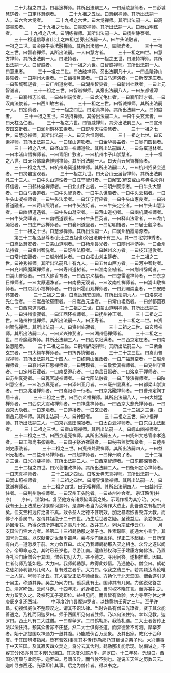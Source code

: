 <!-- { "loadSidebar": true } -->
　　二十九祖之四世。曰昙邃禅师。其所出法嗣三人。一曰延陵慧简者。一曰彭城慧瑳者。一曰定林慧纲者。
　　二十九祖之五世。曰慧纲禅师。其所出法嗣一人。曰六合大觉者。
　　二十九祖之六世。曰大觉禅师。其所出法嗣一人。曰高邮昙影者。
　　二十九祖之七世。曰昙影禅师。其所出法嗣一人。曰泰山明练者。
　　二十九祖之八世。曰明练禅师。其所出法嗣一人。曰杨州静泰者。
　　三十一祖道信尊者(此土之四祖也)旁出法嗣一人。曰牛头法融者。
　　三十一祖之二世。曰金陵牛头法融禅师。其所出法嗣一人。曰智岩者。
　　三十一祖之三世。曰智岩禅师。其所出法嗣。一人曰慧方者。
　　三十一祖之四世。曰慧方禅师。其所出法嗣一人。曰法持者。
　　三十一祖之五世。曰法持禅师。其所出法嗣一人。曰智威者。
　　三十一祖之六世。曰智威禅师。其所出法嗣一人。曰慧忠者。
　　三十一祖之二世。曰法融禅师。旁出法嗣凡十人。一曰金陵钟山昙璀者。一曰荆州大素者。一曰幽栖月空者。一曰白马道演者。一曰新安定庄者。一曰彭城智瑳者。一曰广州道树者。一曰湖州智爽者。一曰新州杜默者。一曰上元智诚者。
　　三十一祖之三世。曰智岩禅师。其旁出法嗣八人。一曰东都镜潭者。一曰襄州志长者。一曰益州端伏者。一曰龙光龟仁者。一曰襄阳辩才者。一曰汉南法俊者。一曰西川敏古者。
　　三十一祖之三世。曰智诚禅师。其所出法嗣一人。曰定真者。
　　三十一祖之四世。曰定真禅师。其所出法嗣一人。曰如度者。
　　三十一祖之五世。曰法持禅师。其旁出法嗣二人。一曰牛头玄素者。一曰天柱弘仁者。
　　三十一祖之六世。曰智威禅师。其旁出法嗣三人。一曰宣州安国玄挺者。一曰润州鹤林玄素者。一曰舒州天柱崇慧者。
　　三十一祖之七世。曰慧忠禅师。其所出法嗣一人。曰天台惟则者。
　　三十一祖之七世。曰玄素禅师。其所出法嗣三人。一曰径山道钦者。一曰金华昙益者。一曰吴门圆镜者。
　　三十一祖之八世。曰径山国一禅师道钦。其所出法嗣四人。一曰鸟窠道林者。一曰木渚山悟禅师者。一曰青阳广敷者。一曰杭州巾子山崇慧者。
　　三十一祖之八世。曰天台佛窟岩惟则禅师。其所出法嗣一人。曰天台云居智禅师者。
　　三十一祖之九世。曰杭州鸟窠道林禅师。其所出法嗣二人。一曰杭州招贤会通者。一曰灵岩宝观者。
　　三十一祖之九世。曰天台山云居智禅师。其所出法嗣凡三十三人。一曰牛头山道性者一曰江宁智灯者。一曰解玄(解玄或山与寺名未详)怀信者。一曰鹤林全禅师者。一曰北山怀古者。一曰明州观宗者。一曰牛头大智者。一曰白马善道者。一曰牛头智真者。一曰牛头谭颙者。一曰牛头云韬者。一曰牛头山凝禅师者。一曰牛头法梁者。一曰江宁行应者。一曰牛头山惠良者。一曰兴善道融者。一曰蒋山照明者。一曰牛头法灯者。一曰牛头定空者。一曰牛头山慧涉者。一曰幽栖道遇者。一曰牛头山凝空者。一曰蒋山道初者。一曰幽机藏禅师者。一曰牛头灵晖者。一曰幽栖道颖者。一曰牛头巨英者。一曰释山法常者。一曰龙门凝寂者。一曰庄严远禅师者。一曰襄州道坚者。一曰尼明悟者。一曰居士殷净者。
　　三十一祖之十世。曰慧涉禅师。其所出法嗣一人。曰润州栖霞清源者。
　　第三十二祖弘忍尊者(此土之五祖也)旁出法嗣十有三人。其一曰北宗神秀者。一曰嵩岳慧安者。一曰蒙山道明者。一曰杨州昙光者。一曰随州神慥神。一曰金州法持者。一曰资州智侁者。一曰舒州法照者。一曰越州义方者。一曰枝江道俊者。一曰常州玄赜者。一曰越州僧达者。一曰白松山刘主簿者。
　　三十二祖之二世。曰神秀禅师。其所出法嗣凡十有九人。一曰五台山巨方者。一曰河中智封者。一曰兖州降魔藏禅师者。一曰寿州道树者。一曰淮南全植者。一曰荆州辞朗者。一曰嵩山普寂者。一曰大佛香育者。一曰西京义福者。一曰忽雷澄禅师者。一曰东京日禅师者。一曰太原遍净者。一曰南岳元观者。一曰汝南杜禅师者。一曰嵩山敬禅师者。一曰京兆小福禅师者。一曰晋州霍山观禅师者。一曰润洲崇圭者。一曰安陆怀空者。
　　三十二祖之二世。曰嵩岳慧安国师。其所出法嗣六人。一曰洛京福先仁俭者。一曰嵩岳破窖堕者。一曰嵩岳元圭者。一曰常山坦然者。一曰邺都圆寂者。一曰西京道亮者。
　　三十二祖之二世。曰蒙山道明禅师。其所出法嗣三人。一曰洪州崇寂者。一曰江西环禅师者。一曰抚州神正者。
　　三十二祖之二世。曰随州神慥禅师。其所出法嗣一人。曰正寿者。
　　三十二祖之二世。曰资州智侁禅师。其所出法嗣一人。曰资州处寂者。
　　三十二祖之二世。曰玄赜禅师。其所出法嗣二人。一曰义兴神斐者。一曰湖州畅禅师者。
　　三十二祖之三世。曰降魔藏禅师。其所出法嗣三人。一曰西京寂满者。一曰西京定庄者。一曰南岳慧隐者。
　　三十二祖之三世。曰荆州辞朗禅师。其所出法嗣三人。一曰紫金玄宗者。一曰大梅车禅师者。一曰抟界慎徽者。
　　三十二十之三世。曰嵩山普寂禅师。其所出法嗣凡二十四人。一曰终南山惟政者。一曰广福慧空者。一曰越州禅师者。一曰襄州夹石思禅师者。一曰明瓒者。一曰敬爱真禅师者。一曰兖州守贤者。一曰定州石藏者。一曰南岳澄心者。一曰南岳日照者。一曰洛京干禅师者。一曰苏州真亮者。一曰瓦官璇禅师者。一曰弋阳法融者。一曰广陵演禅师者。一曰陕州慧空者。一曰洛京真亮者。一曰泽州亘月者。一曰毫州昙真者。一曰都梁山崇演者。一曰京兆澄禅师者。一曰嵩阳寺一行者。一曰京兆融禅师者。一曰曹州定陶丁居十者。
　　三十二祖之三世。曰西京义福禅师。其所出法嗣八人。一曰大雄猛禅师者。一曰西京大震动禅师者。一曰神斐禅师者。一曰西京大悲光禅师者。一曰西京大隐者。一曰定境者。一曰道播者。一曰玄证者。
　　三十二祖之三世。曰南岳元观禅师。其所出法嗣一人。曰神照者。
　　三十二祖之三世。曰小福禅师。其所出法嗣三人。一曰京兆蓝田深寂者。一曰太白云禅师者。一曰东白山法超者。
　　三十二祖之三世。曰霍山观禅师。其所出法嗣一人。曰岘山幽禅师者。
　　三十二祖之三世。曰西京道亮禅师。其所出法嗣五人。一曰扬州大总管李孝逸者。一曰工部尚书张锡者。一曰国子祭酒崔融者。一曰秘书监贺知章者。一曰睦州刺史康诜者。
　　三十二祖之三世。曰资州处寂禅师。其所出法嗣四人。一曰益州无相者。一曰益州马禅师者。一曰超禅师者。一曰梓州晓了者。
　　三十二祖之三世。曰义兴斐禅师。其所出法嗣二人。一曰西京智游者。一曰东都深智者。
　　三十二祖之四世。曰兴善惟政禅师。其所出法嗣二人。一曰衡州定心禅师者。一曰志真禅师者。
　　三十二祖之四世。曰敬爱寺志真禅师。其所出法嗣一人。曰嵩山照禅师者。
　　三十二祖之四世。曰塼界慎徽禅师。其所出法嗣一人。曰武诫禅师者。
　　三十二祖之四世。曰无相禅师。其所出法嗣四人。一曰益州无住者。一曰荆州融禅师者。一曰汉州王头陀者。一曰益州神会者。
宗证略传(并序)
　　序曰。涅槃曰。复至他方有诸烦恼毒箭之处。示现作祖为其疗治。又曰。我有无上正法悉已付嘱摩诃迦叶。是迦叶者当为汝等作大依止。此吾道之有祖宗尚矣。但支竺相远传之者不真。致令圣人之德不甚明效。加之暴君嫉善毁弃大教。而佛子不善属书。妄谓其祖绝于二十四世。乃生后世者之疑。圣德益屈。余尝慨之。适因治书。乃得众贤所道祖宗之事凡十家。故并其人。列为宗证传云尔。
　　月支国沙门竺大力者。盖第二十三祖鹤勒那之弟子也。性素聪晤。能通大小乘学。其国号为三藏。以汉献帝之世至乎雒邑。尝与沙门康孟详。译正二本起经。一日所馆有白光一道忽发于前。大力敛容曰。此光乃我师鹤勒那入灭之相也。众异之遂以闻帝。帝即命志之。其时已丑岁也。寻游江南。适值孙权称王于建康方向佛法。乃置寺礼沙门康僧会于其国。僧会初见大力。甚不德之。寻用问答。遂相推重。因曰。仁者何师乃能如是。大力曰。我师鹤勒那。故得此妙悟。乃通他心。僧会曰。鹤勒之徒如师利智凡几何人。复有过之者乎。大力曰。似我之俦三千。若其颖达离伦唯一上人耳。号师子比丘。其人密受正法与师继世。方扬化于北天竺国。僧会遂引见于吴主。称道其异。吴主乃问力曰。孤忝此有土。国祚其有几何。力遂说偈答之曰。清宵吃饭。云间斗走。十四年末。必逢猪口。当时权不晓其言。而亦甚礼之。大力留吴久之。及权死其子亮即位。益相见问。而言皆有效验。大力寻至孙休之世庚辰岁复还西域。
　　中印度沙门昙摩迦罗者。以魏黄初壬寅之三年。至乎许昌。初视僧威仪不整颇叹之。谓其不识法律。当时许昌有僧曰光璨者。贤于其众能善遇之。乃礼而问迦罗曰。师于西国所见何者胜师。乃以何法住持。幸以见教。迦罗曰。西土凡有二大胜僧。一曰摩拏罗。二曰鹤勒那。我皆礼遇。二大士者皆传正法以法住持。预其众者寡不庄整。然二大士俱得圣道。而异德皆不可测。摩拏罗者。始于那提国以神通力一鼓其腹。乃能威伏百万恶象。及其出家。教化于西印度。于其国辨塔指泉。皆有验效(事具其本传)鹤勒那乃其继世之弟子也。大兴佛事于中天竺国。及其寂灭四众焚之。将分去其舍利。鹤勒那复能示现。说偈诫之。不容其分(偈亦具其本传)光璨曰。其灭度久耶近乎。迦罗曰。十二年矣。光璨曰。西国岁历颇与此同乎。迦罗曰。号谓虽异。而气候不别也。遂说五天竺之历数云云。迦叶寻亦西还。光璨即传其事。后之为僧传者。得以书之。
